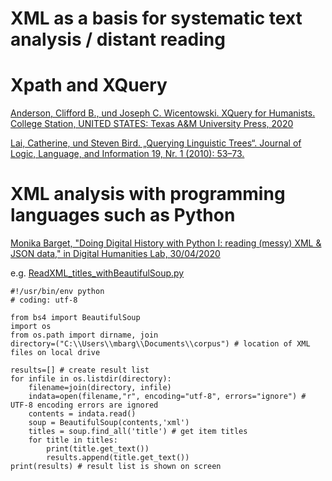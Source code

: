 # XML as a basis for systematic text analysis / distant reading

# Xpath and XQuery

[Anderson, Clifford B., und Joseph C. Wicentowski. XQuery for Humanists. College Station, UNITED STATES: Texas A&M University Press, 2020](http://ebookcentral.proquest.com/lib/senc/detail.action?docID=6177763)

[Lai, Catherine, und Steven Bird. „Querying Linguistic Trees“. Journal of Logic, Language, and Information 19, Nr. 1 (2010): 53–73.](https://www.jstor.org/stable/20685004)

# XML analysis with programming languages such as Python

[Monika Barget, "Doing Digital History with Python I: reading (messy) XML & JSON data," in Digital Humanities Lab, 30/04/2020](https://dhlab.hypotheses.org/1406)

e.g. [ReadXML_titles_withBeautifulSoup.py](https://github.com/MonikaBarget/DigitalHistory/blob/master/ReadXML_titles_withBeautifulSoup.py)

```
#!/usr/bin/env python
# coding: utf-8

from bs4 import BeautifulSoup
import os
from os.path import dirname, join
directory=("C:\\Users\\mbarg\\Documents\\corpus") # location of XML files on local drive

results=[] # create result list
for infile in os.listdir(directory):
    filename=join(directory, infile)
    indata=open(filename,"r", encoding="utf-8", errors="ignore") # UTF-8 encoding errors are ignored
    contents = indata.read()
    soup = BeautifulSoup(contents,'xml')
    titles = soup.find_all('title') # get item titles
    for title in titles:
        print(title.get_text())
        results.append(title.get_text())
print(results) # result list is shown on screen
```
